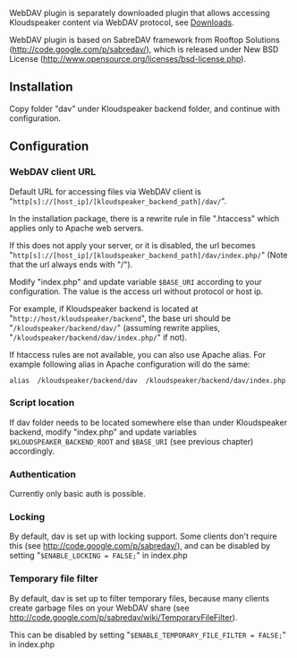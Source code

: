 WebDAV plugin is separately downloaded plugin that allows accessing Kloudspeaker content via WebDAV protocol, see [Downloads](http://www.kloudspeaker.com/downloads.php).

WebDAV plugin is based on SabreDAV framework from Rooftop Solutions (http://code.google.com/p/sabredav/), which is released under New BSD License (http://www.opensource.org/licenses/bsd-license.php).

## Installation

Copy folder "dav" under Kloudspeaker backend folder, and continue with configuration.

## Configuration

### WebDAV client URL

Default URL for accessing files via WebDAV client is "`http[s]://[host_ip]/[kloudspeaker_backend_path]/dav/`".

In the installation package, there is a rewrite rule in file ".htaccess" which applies only to Apache web servers.

If this does not apply your server, or it is disabled, the url becomes "`http[s]://[host_ip]/[kloudspeaker_backend_path]/dav/index.php/`" (Note that the url always ends with "/").

Modify "index.php" and update variable `$BASE_URI` according to your configuration. The value is the access url without protocol or host ip.

For example, if Kloudspeaker backend is located at "`http://host/kloudspeaker/backend`", the base uri should be "`/kloudspeaker/backend/dav/`" (assuming rewrite applies, "`/kloudspeaker/backend/dav/index.php/`" if not).
	
If htaccess rules are not available, you can also use Apache alias. For example following alias in Apache configuration will do the same:

	alias  /kloudspeaker/backend/dav  /kloudspeaker/backend/dav/index.php

### Script location

If dav folder needs to be located somewhere else than under Kloudspeaker backend, modify "index.php" and update variables `$KLOUDSPEAKER_BACKEND_ROOT` and `$BASE_URI` (see previous chapter) accordingly.

### Authentication

Currently only basic auth is possible.

### Locking

By default, dav is set up with locking support. Some clients don't require this (see http://code.google.com/p/sabredav/), and can be disabled by setting "`$ENABLE_LOCKING = FALSE;`" in index.php

### Temporary file filter

By default, dav is set up to filter temporary files, because many clients create garbage files on your WebDAV share (see http://code.google.com/p/sabredav/wiki/TemporaryFileFilter).

This can be disabled by setting "`$ENABLE_TEMPORARY_FILE_FILTER = FALSE;`" in index.php